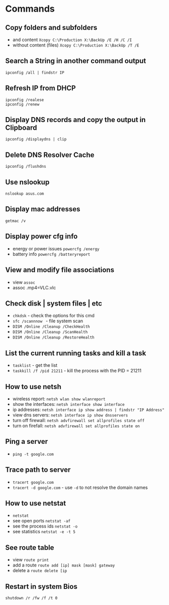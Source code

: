 # Commands

## Copy folders and subfolders
* and content `Xcopy C:\Production X:\BackUp /E /H /C /I`
* without content (files) `Xcopy C:\Production X:\BackUp /T /E`

## Search a String in another command output
```shell
ipconfig /all | findstr IP
```

## Refresh IP from DHCP 
```shell
ipconfig /realese
ipconfig /renew
```

## Display DNS records and copy the output in Clipboard
```shell
ipconfig /displaydns | clip
```

## Delete DNS Resolver Cache
```shell
ipconfig /flushdns
```

## Use nslookup
```shell
nslookup asus.com
```

## Display mac addresses
```shell
getmac /v
```

## Display power cfg info
- energy or power issues `powercfg /energy`
-  battery info `powercfg /batteryreport`

## View and modify file associations
- view `assoc`
- assoc .mp4=VLC.vlc

## Check disk | system files | etc
- `chkdsk` - check the options for this cmd
- `sfc /scannnow ` - file system scan
- `DISM /Online /Cleanup /CheckHealth`
- `DISM /Online /Cleanup /ScanHealth`
- `DISM /Online /Cleanup /RestoreHealth`

## List the current running tasks and kill a task
- `tasklist` - get the list
- `taskkill /f /pid 21211` - kill the process with the PID = 21211

## How to use netsh
- wireless report: `netsh wlan show wlanreport`
- show the interfaces: `netsh interface show interface`
- ip addresses: `netsh interface ip show address | findstr "IP Address"`
- view dns servers: `netsh interface ip show dnsservers`
- turn off firewall: `netsh advfirewall set allprofiles state off`
- turn on firefall: `netsh advfirewall set allprofiles state on`

## Ping a server
- `ping -t google.com` 

## Trace path to server
- `tracert google.com` 
- `tracert -d google.com` - use `-d` to not resolve the domain names

## How to use netstat
- `netstat`
- see open ports `netstat -af`
- see the process ids `netstat -o`
- see statistics `netstat -e -t 5`

## See route table
- view `route print`
- add a route `route add [ip] mask [mask] gateway`
- delete a `route delete [ip`

## Restart in system Bios 
`shutdown /r /fw /f /t 0`